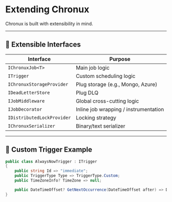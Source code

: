 # Extending Chronux

Chronux is built with extensibility in mind.

---

## 🔧 Extensible Interfaces

| Interface                  | Purpose                              |
|----------------------------|--------------------------------------|
| `IChronuxJob<T>`           | Main job logic                       |
| `ITrigger`                 | Custom scheduling logic              |
| `IChronuxStorageProvider`  | Plug storage (e.g., Mongo, Azure)    |
| `IDeadLetterStore`         | Plug DLQ                             |
| `IJobMiddleware`           | Global cross-cutting logic           |
| `IJobDecorator`            | Inline job wrapping / instrumentation|
| `IDistributedLockProvider` | Locking strategy                     |
| `IChronuxSerializer`       | Binary/text serializer               |

---

## 🧱 Custom Trigger Example

```csharp
public class AlwaysNowTrigger : ITrigger
{
    public string Id => "immediate";
    public TriggerType Type => TriggerType.Custom;
    public TimeZoneInfo? TimeZone => null;

    public DateTimeOffset? GetNextOccurrence(DateTimeOffset after) => DateTimeOffset.UtcNow;
}
```